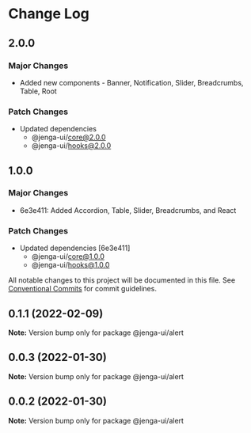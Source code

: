 # Change Log

## 2.0.0

### Major Changes

- Added new components - Banner, Notification, Slider, Breadcrumbs, Table, Root

### Patch Changes

- Updated dependencies
  - @jenga-ui/core@2.0.0
  - @jenga-ui/hooks@2.0.0

## 1.0.0

### Major Changes

- 6e3e411: Added Accordion, Table, Slider, Breadcrumbs, and React

### Patch Changes

- Updated dependencies [6e3e411]
  - @jenga-ui/core@1.0.0
  - @jenga-ui/hooks@1.0.0

All notable changes to this project will be documented in this file.
See [Conventional Commits](https://conventionalcommits.org) for commit guidelines.

## 0.1.1 (2022-02-09)

**Note:** Version bump only for package @jenga-ui/alert

## 0.0.3 (2022-01-30)

**Note:** Version bump only for package @jenga-ui/alert

## 0.0.2 (2022-01-30)

**Note:** Version bump only for package @jenga-ui/alert
